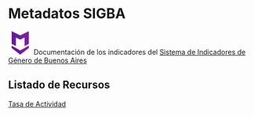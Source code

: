 # Metadatos SIGBA
![alt text](https://github.com/adam-p/markdown-here/raw/master/src/common/images/icon48.png "Logo Title Text 1")
Documentación de los indicadores del [Sistema de Indicadores de Género de Buenos Aires](https://www.estadisticaciudad.gob.ar/eyc/?page_id=74588)

## Listado de Recursos

[Tasa de Actividad](https://github.com/datosgcba/metadatos-sigba/blob/master/tasa-actividad.md)
